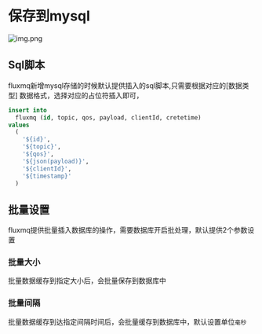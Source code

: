 # 保存到mysql

![img.png](@site/static/images/gzyq/action/mysql-new.png)

##  Sql脚本
fluxmq新增mysql存储的时候默认提供插入的sql脚本,只需要根据对应的[数据类型] 数据格式，选择对应的占位符插入即可，

```sql
insert into
  fluxmq (id, topic, qos, payload, clientId, cretetime)
values
  (
    '${id}',
    '${topic}',
    '${qos}',
    '${json(payload)}',
    '${clientId}',
    '${timestamp}'
  )
```
## 批量设置
fluxmq提供批量插入数据库的操作，需要数据库开启批处理，默认提供2个参数设置

### 批量大小
批量数据缓存到指定大小后，会批量保存到数据库中 

### 批量间隔

批量数据缓存到达指定间隔时间后，会批量缓存到数据库中，默认设置单位`毫秒`

